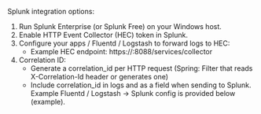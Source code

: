 Splunk integration options:
1) Run Splunk Enterprise (or Splunk Free) on your Windows host.
2) Enable HTTP Event Collector (HEC) token in Splunk.
3) Configure your apps / Fluentd / Logstash to forward logs to HEC:
   - Example HEC endpoint: https://<windows-host-ip>:8088/services/collector
4) Correlation ID:
   - Generate a correlation_id per HTTP request (Spring: Filter that reads X-Correlation-Id header or generates one)
   - Include correlation_id in logs and as a field when sending to Splunk.
Example Fluentd / Logstash -> Splunk config is provided below (example).
